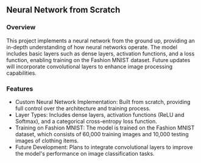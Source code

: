 ## Neural Network from Scratch
### Overview

This project implements a neural network from the ground up, providing an in-depth understanding of how neural networks operate. The model includes basic layers such as dense layers, activation functions, and a loss function, enabling training on the Fashion MNIST dataset. Future updates will incorporate convolutional layers to enhance image processing capabilities.
### Features

- Custom Neural Network Implementation: Built from scratch, providing full control over the architecture and training process.
- Layer Types: Includes dense layers, activation functions (ReLU and Softmax), and a categorical cross-entropy loss function.
- Training on Fashion MNIST: The model is trained on the Fashion MNIST dataset, which consists of 60,000 training images and 10,000 testing images of clothing items.
- Future Development: Plans to integrate convolutional layers to improve the model's performance on image classification tasks.
